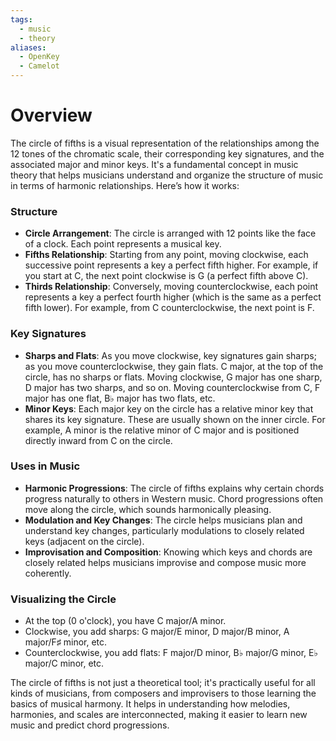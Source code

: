 ```yaml
---
tags:
  - music
  - theory
aliases:
  - OpenKey
  - Camelot
---
```

# Overview
The circle of fifths is a visual representation of the relationships among the 12 tones of the chromatic scale, their corresponding key signatures, and the associated major and minor keys. It's a fundamental concept in music theory that helps musicians understand and organize the structure of music in terms of harmonic relationships. Here’s how it works:

### Structure

- **Circle Arrangement**: The circle is arranged with 12 points like the face of a clock. Each point represents a musical key.
- **Fifths Relationship**: Starting from any point, moving clockwise, each successive point represents a key a perfect fifth higher. For example, if you start at C, the next point clockwise is G (a perfect fifth above C).
- **Thirds Relationship**: Conversely, moving counterclockwise, each point represents a key a perfect fourth higher (which is the same as a perfect fifth lower). For example, from C counterclockwise, the next point is F.

### Key Signatures

- **Sharps and Flats**: As you move clockwise, key signatures gain sharps; as you move counterclockwise, they gain flats. C major, at the top of the circle, has no sharps or flats. Moving clockwise, G major has one sharp, D major has two sharps, and so on. Moving counterclockwise from C, F major has one flat, B♭ major has two flats, etc.
- **Minor Keys**: Each major key on the circle has a relative minor key that shares its key signature. These are usually shown on the inner circle. For example, A minor is the relative minor of C major and is positioned directly inward from C on the circle.

### Uses in Music

- **Harmonic Progressions**: The circle of fifths explains why certain chords progress naturally to others in Western music. Chord progressions often move along the circle, which sounds harmonically pleasing.
- **Modulation and Key Changes**: The circle helps musicians plan and understand key changes, particularly modulations to closely related keys (adjacent on the circle).
- **Improvisation and Composition**: Knowing which keys and chords are closely related helps musicians improvise and compose music more coherently.

### Visualizing the Circle

- At the top (0 o'clock), you have C major/A minor.
- Clockwise, you add sharps: G major/E minor, D major/B minor, A major/F♯ minor, etc.
- Counterclockwise, you add flats: F major/D minor, B♭ major/G minor, E♭ major/C minor, etc.

The circle of fifths is not just a theoretical tool; it's practically useful for all kinds of musicians, from composers and improvisers to those learning the basics of musical harmony. It helps in understanding how melodies, harmonies, and scales are interconnected, making it easier to learn new music and predict chord progressions.

